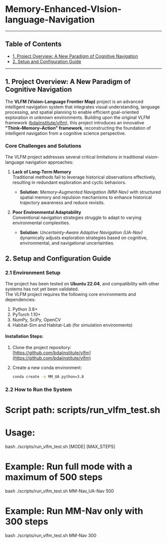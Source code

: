 # Memory-Enhanced-VIsion-language-Navigation

---

## Table of Contents

- [1. Project Overview: A New Paradigm of Cognitive Navigation](#1-project-overview-a-new-paradigm-of-cognitive-navigation)
- [2. Setup and Configuration Guide](#2-setup-and-configuration-guide)

---
## 1. Project Overview: A New Paradigm of Cognitive Navigation

The **VLFM (Vision-Language Frontier Map)** project is an advanced intelligent navigation system that integrates visual understanding, language processing, and spatial planning to enable efficient goal-oriented exploration in unknown environments. Building upon the original VLFM framework ([bdaiinstitute/vlfm](https://github.com/bdaiinstitute/vlfm.git)), this project introduces an innovative **"Think–Memory–Action" framework**, reconstructing the foundation of intelligent navigation from a cognitive science perspective.

### Core Challenges and Solutions

The VLFM project addresses several critical limitations in traditional vision-language navigation approaches:

1. **Lack of Long-Term Memory**  
   Traditional methods fail to leverage historical observations effectively, resulting in redundant exploration and cyclic behaviors.  
   - **Solution**: *Memory-Augmented Navigation (MM-Nav)* with structured spatial memory and repulsion mechanisms to enhance historical trajectory awareness and reduce revisits.

2. **Poor Environmental Adaptability**  
   Conventional navigation strategies struggle to adapt to varying environmental complexities.  
   - **Solution**: *Uncertainty-Aware Adaptive Navigation (UA-Nav)* dynamically adjusts exploration strategies based on cognitive, environmental, and navigational uncertainties.
## 2. Setup and Configuration Guide


### 2.1 Environment Setup

The project has been tested on **Ubuntu 22.04**, and compatibility with other systems has not yet been validated.  
The VLFM project requires the following core environments and dependencies:

1. Python 3.8+
2. PyTorch 1.10+
3. NumPy, SciPy, OpenCV
4. Habitat-Sim and Habitat-Lab (for simulation environments)

#### Installation Steps:

1. Clone the project repository:  
   [https://github.com/bdaiinstitute/vlfm](https://github.com/bdaiinstitute/vlfm)

2. Create a new conda environment:  
   ```bash
   conda create -n MM_UA python=3.8
### 2.2 How to Run the System
# Script path: scripts/run_vlfm_test.sh
# Usage:
bash ./scripts/run_vlfm_test.sh [MODE] [MAX_STEPS]

# Example: Run full mode with a maximum of 500 steps
bash ./scripts/run_vlfm_test.sh MM-Nav_UA-Nav 500

# Example: Run MM-Nav only with 300 steps
bash ./scripts/run_vlfm_test.sh MM-Nav 300

